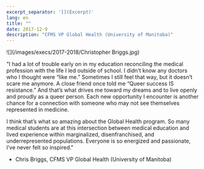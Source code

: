 ```yaml
---
excerpt_separator: '[](Excerpt)'
lang: en
title: ""
date: 2017-12-9
description: "CFMS VP Global Health (University of Manitoba)"
---
```


![](/images/execs/2017-2018/Christopher Briggs.jpg)

"I had a lot of trouble early on in my education reconciling the medical profession with the life I led outside of school. I didn’t know any doctors who I thought were “like me.” Sometimes I still feel that way, but it doesn’t scare me anymore. A close friend once told me “Queer success IS resistance.” And that’s what drives me toward my dreams and to live openly and proudly as a queer person. Each new opportunity I encounter is another chance for a connection with someone who may not see themselves represented in medicine.

I think that’s what so amazing about the Global Health program. So many medical students are at this intersection between medical education and lived experience within marginalized, disenfranchised, and underrepresented populations. Everyone is so energized and passionate, I’ve never felt so inspired."

- Chris Briggs, CFMS VP Global Health (University of Manitoba)
